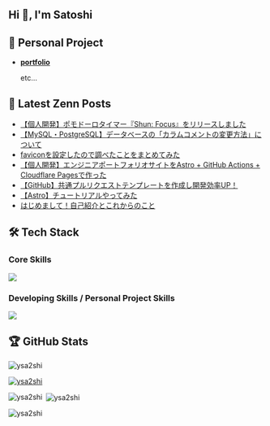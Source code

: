 ## Hi 👋, I'm Satoshi

## 🚀 Personal Project

- [**portfolio**](https://sa2shidev.com/)

   etc...

## 📝 Latest Zenn Posts
<!-- BLOG-POST-LIST:START -->
- [【個人開発】ポモドーロタイマー『Shun: Focus』をリリースしました](https://zenn.dev/y_satoshi/articles/article-20250701)
- [【MySQL・PostgreSQL】データベースの「カラムコメントの変更方法」について](https://zenn.dev/y_satoshi/articles/article-20250620)
- [faviconを設定したので調べたことをまとめてみた](https://zenn.dev/y_satoshi/articles/article-20250608-1)
- [【個人開発】エンジニアポートフォリオサイトをAstro + GitHub Actions + Cloudflare Pagesで作った](https://zenn.dev/y_satoshi/articles/article-20250602-1)
- [【GitHub】共通プルリクエストテンプレートを作成し開発効率UP！](https://zenn.dev/y_satoshi/articles/article-20250526-1)
- [【Astro】チュートリアルやってみた](https://zenn.dev/y_satoshi/articles/article-20250520-1)
- [はじめまして！自己紹介とこれからのこと](https://zenn.dev/y_satoshi/articles/article-20250518-1)
<!-- BLOG-POST-LIST:END -->

## 🛠️ Tech Stack

### Core Skills

<p align="left">
  <a href="https://skillicons.dev">
    <img src="https://skillicons.dev/icons?i=java,python,spring,docker,aws,mysql" />
  </a>
</p>

### Developing Skills / Personal Project Skills

<p align="left">
  <a href="https://skillicons.dev">
    <img src="https://skillicons.dev/icons?i=ts,react,nextjs,astro,tailwindcss,postgres,cloudflare,fastapi" />
  </a>
</p>

## 🏆 GitHub Stats

<p align="left"> <img src="https://komarev.com/ghpvc/?username=ysa2shi&label=Profile%20views&color=0e75b6&style=flat" alt="ysa2shi" /> </p>

<p align="left"> <a href="https://github.com/ryo-ma/github-profile-trophy"><img src="https://github-profile-trophy.vercel.app/?username=ysa2shi" alt="ysa2shi" /></a> </p>

<p><img align="left" src="https://github-readme-stats.vercel.app/api/top-langs?username=ysa2shi&show_icons=true&locale=en&layout=compact" alt="ysa2shi" /></p>

<p>&nbsp;<img align="center" src="https://github-readme-stats.vercel.app/api?username=ysa2shi&show_icons=true&locale=en" alt="ysa2shi" /></p>

<p><img align="center" src="https://github-readme-streak-stats.herokuapp.com/?user=ysa2shi&" alt="ysa2shi" /></p>
